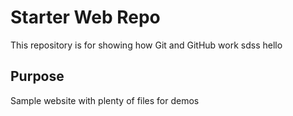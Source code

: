 # Starter Web Repo

This repository is for showing how Git and GitHub work
sdss hello

## Purpose

Sample website with plenty of files for demos